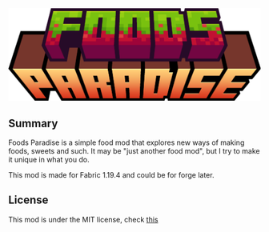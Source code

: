 <img src="src/main/resources/assets/foodsparadise/foodsparadise_logo.png">

## Summary

Foods Paradise is a simple food mod that explores new ways of making foods, sweets and such. 
It may be "just another food mod", but I try to make it unique in what you do.

This mod is made for Fabric 1.19.4 and could be for forge later. 

## License

This mod is under the MIT license, check [this](./LICENSE)